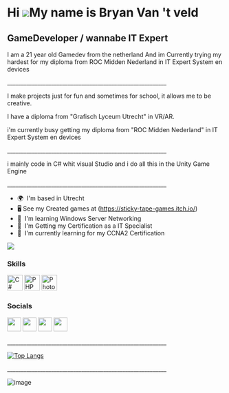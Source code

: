 Hi ![](https://user-images.githubusercontent.com/18350557/176309783-0785949b-9127-417c-8b55-ab5a4333674e.gif)My name is Bryan Van 't veld
=========================================================================================================================================

GameDeveloper / wannabe IT Expert
-----------------------------------

I am a 21 year old Gamedev from the netherland
And im Currently trying my hardest for my diploma from ROC Midden Nederland in IT Expert System en devices

\_\_\_\_\_\_\_\_\_\_\_\_\_\_\_\_\_\_\_\_\_\_\_\_\_\_\_\_\_\_\_\_\_\_\_\_\_\_\_\_\_\_\_\_\_\_\_\_\_\_\_\_\_\_\_\_\_\_ 

I make projects just for fun and sometimes for school, it allows me to be creative. 

I have a diploma from "Grafisch Lyceum Utrecht" in VR/AR. 

i'm currently busy getting my diploma from "ROC Midden Nederland" in IT Expert System en devices

\_\_\_\_\_\_\_\_\_\_\_\_\_\_\_\_\_\_\_\_\_\_\_\_\_\_\_\_\_\_\_\_\_\_\_\_\_\_\_\_\_\_\_\_\_\_\_\_\_\_\_\_\_\_\_\_\_\_ 

i mainly code in C# whit visual Studio and i do all this in the Unity Game Engine 

\_\_\_\_\_\_\_\_\_\_\_\_\_\_\_\_\_\_\_\_\_\_\_\_\_\_\_\_\_\_\_\_\_\_\_\_\_\_\_\_\_\_\_\_\_\_\_\_\_\_\_\_\_\_\_\_\_\_

* 🌍  I'm based in Utrecht
* 🖥️  See my Created games at (https://sticky-tape-games.itch.io/)
* 🧠  I'm learning Windows Server Networking
* 🧠  I'm Getting my Certification as a IT Specialist
* 🧠  I'm currently learning for my CCNA2 Certification

<a href="https://www.twitch.tv/BryanV030V" target="_blank" rel="noreferrer"><img
src="https://img.shields.io/twitch/status/BryanV030V?logo=twitchsx&style=for-the-badge&color=0891b2&labelColor=1c1917&label=TWITCH+STATUS" /></a>

### Skills


<p align="left">
<a href="https://docs.microsoft.com/en-us/dotnet/csharp/" target="_blank" rel="noreferrer"><img src="https://raw.githubusercontent.com/danielcranney/readme-generator/main/public/icons/skills/csharp-colored.svg" width="36" height="36" alt="C#" /></a>
<a href="https://www.php.net/" target="_blank" rel="noreferrer"><img src="https://raw.githubusercontent.com/danielcranney/readme-generator/main/public/icons/skills/php-colored.svg" width="36" height="36" alt="PHP" /></a>
<a href="https://www.adobe.com/uk/products/photoshop.html" target="_blank" rel="noreferrer"><img src="https://raw.githubusercontent.com/danielcranney/readme-generator/main/public/icons/skills/photoshop-colored.svg" width="36" height="36" alt="Photoshop" /></a>
</p>


### Socials

<p align="left"> <a href="https://discord.com/users/BryanV030V#5502" target="_blank" rel="noreferrer"><img src="https://raw.githubusercontent.com/danielcranney/readme-generator/main/public/icons/socials/discord.svg" width="32" height="32" /></a> <a href="https://www.github.com/BryanV030V" target="_blank" rel="noreferrer"><img src="https://raw.githubusercontent.com/danielcranney/readme-generator/main/public/icons/socials/github.svg" width="32" height="32" /></a> <a href="https://www.youtube.com/channel/UCAVdLwvHDLsFE97nUZ4h43w" target="_blank" rel="noreferrer"><img src="https://raw.githubusercontent.com/danielcranney/readme-generator/main/public/icons/socials/youtube.svg" width="32" height="32" /></a> <a href="https://www.twitch.tv/BryanV030V" target="_blank" rel="noreferrer"><img src="https://raw.githubusercontent.com/danielcranney/readme-generator/main/public/icons/socials/twitch.svg" width="32" height="32" /></a></p>

\_\_\_\_\_\_\_\_\_\_\_\_\_\_\_\_\_\_\_\_\_\_\_\_\_\_\_\_\_\_\_\_\_\_\_\_\_\_\_\_\_\_\_\_\_\_\_\_\_\_\_\_\_\_\_\_\_\_

[![Top Langs](https://github-readme-stats.vercel.app/api/top-langs/?username=BryanV030V)](https://github.com/anuraghazra/github-readme-stats)

\_\_\_\_\_\_\_\_\_\_\_\_\_\_\_\_\_\_\_\_\_\_\_\_\_\_\_\_\_\_\_\_\_\_\_\_\_\_\_\_\_\_\_\_\_\_\_\_\_\_\_\_\_\_\_\_\_\_

![image](https://github.com/bryanV030V/BryanV030V/assets/61687852/d800ba55-d87e-4c2c-ac8f-8431a63cbeda)

